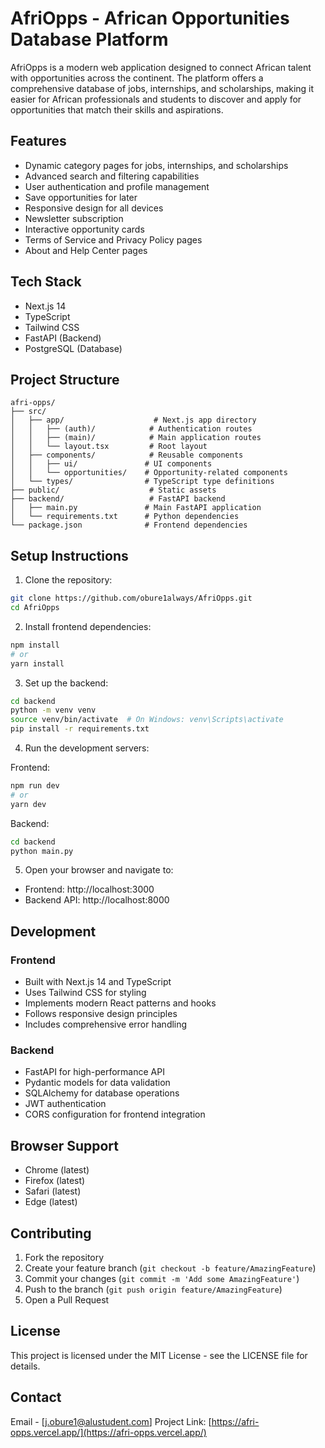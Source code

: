 # AfriOpps - African Opportunities Database Platform

AfriOpps is a modern web application designed to connect African talent with opportunities across the continent. The platform offers a comprehensive database of jobs, internships, and scholarships, making it easier for African professionals and students to discover and apply for opportunities that match their skills and aspirations.

## Features

- Dynamic category pages for jobs, internships, and scholarships
- Advanced search and filtering capabilities
- User authentication and profile management
- Save opportunities for later
- Responsive design for all devices
- Newsletter subscription
- Interactive opportunity cards
- Terms of Service and Privacy Policy pages
- About and Help Center pages

## Tech Stack

- Next.js 14
- TypeScript
- Tailwind CSS
- FastAPI (Backend)
- PostgreSQL (Database)

## Project Structure

```
afri-opps/
├── src/
│   ├── app/                    # Next.js app directory
│   │   ├── (auth)/            # Authentication routes
│   │   ├── (main)/            # Main application routes
│   │   └── layout.tsx         # Root layout
│   ├── components/            # Reusable components
│   │   ├── ui/               # UI components
│   │   └── opportunities/    # Opportunity-related components
│   └── types/                # TypeScript type definitions
├── public/                    # Static assets
├── backend/                   # FastAPI backend
│   ├── main.py               # Main FastAPI application
│   └── requirements.txt      # Python dependencies
└── package.json              # Frontend dependencies
```

## Setup Instructions

1. Clone the repository:
```bash
git clone https://github.com/obure1always/AfriOpps.git
cd AfriOpps
```

2. Install frontend dependencies:
```bash
npm install
# or
yarn install
```

3. Set up the backend:
```bash
cd backend
python -m venv venv
source venv/bin/activate  # On Windows: venv\Scripts\activate
pip install -r requirements.txt
```

4. Run the development servers:

Frontend:
```bash
npm run dev
# or
yarn dev
```

Backend:
```bash
cd backend
python main.py
```

5. Open your browser and navigate to:
- Frontend: http://localhost:3000
- Backend API: http://localhost:8000

## Development

### Frontend
- Built with Next.js 14 and TypeScript
- Uses Tailwind CSS for styling
- Implements modern React patterns and hooks
- Follows responsive design principles
- Includes comprehensive error handling

### Backend
- FastAPI for high-performance API
- Pydantic models for data validation
- SQLAlchemy for database operations
- JWT authentication
- CORS configuration for frontend integration

## Browser Support

- Chrome (latest)
- Firefox (latest)
- Safari (latest)
- Edge (latest)

## Contributing

1. Fork the repository
2. Create your feature branch (`git checkout -b feature/AmazingFeature`)
3. Commit your changes (`git commit -m 'Add some AmazingFeature'`)
4. Push to the branch (`git push origin feature/AmazingFeature`)
5. Open a Pull Request

## License

This project is licensed under the MIT License - see the LICENSE file for details.

## Contact

Email - [j.obure1@alustudent.com]
Project Link: [https://afri-opps.vercel.app/](https://afri-opps.vercel.app/) 